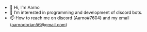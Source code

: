 - 👋 Hi, I’m Aarno
- 👀 I’m interested in programming and development of discord bots.
- 📫 How to reach me on discord (Aarno#7604) and my email (aarnodorian56@gmail.com)

<!---
DorianAarno/DorianAarno is a ✨ special ✨ repository because its `README.md` (this file) appears on your GitHub profile.
You can click the Preview link to take a look at your changes.
--->
